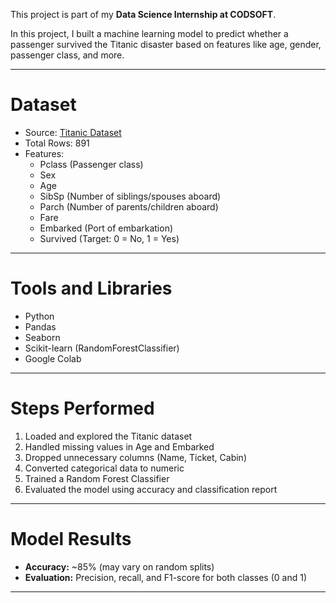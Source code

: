 

This project is part of my **Data Science Internship at CODSOFT**.

In this project, I built a machine learning model to predict whether a passenger survived the Titanic disaster based on features like age, gender, passenger class, and more.

---

# Dataset

- Source: [Titanic Dataset](https://raw.githubusercontent.com/datasciencedojo/datasets/master/titanic.csv)
- Total Rows: 891
- Features:
  - Pclass (Passenger class)
  - Sex
  - Age
  - SibSp (Number of siblings/spouses aboard)
  - Parch (Number of parents/children aboard)
  - Fare
  - Embarked (Port of embarkation)
  - Survived (Target: 0 = No, 1 = Yes)

---

# Tools and Libraries

- Python
- Pandas
- Seaborn
- Scikit-learn (RandomForestClassifier)
- Google Colab

---

# Steps Performed

1. Loaded and explored the Titanic dataset
2. Handled missing values in Age and Embarked
3. Dropped unnecessary columns (Name, Ticket, Cabin)
4. Converted categorical data to numeric
5. Trained a Random Forest Classifier
6. Evaluated the model using accuracy and classification report

---

# Model Results

- **Accuracy:** ~85% (may vary on random splits)
- **Evaluation:** Precision, recall, and F1-score for both classes (0 and 1)

---

